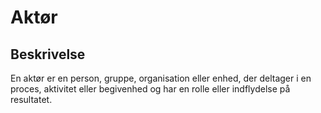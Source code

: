 # Aktør

## Beskrivelse

En aktør er en person, gruppe, organisation eller enhed, der deltager i en proces, aktivitet eller begivenhed og har en rolle eller indflydelse på resultatet.
